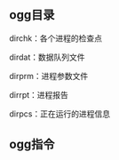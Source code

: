 





## ogg目录

dirchk：各个进程的检查点

dirdat：数据队列文件

dirprm：进程参数文件

dirrpt：进程报告

dirpcs：正在运行的进程信息

## ogg指令

